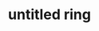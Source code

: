 ---
layout: post
title: "untitled ring"
categories: jewelry metal
medium: "brass, silver solder, small lock nuts"
image: /assets/images/abacus2/ring3.jpg
permalink: /ring3/
---
